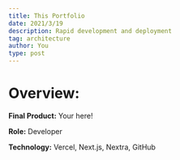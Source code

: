 ```yaml
---
title: This Portfolio
date: 2021/3/19
description: Rapid development and deployment
tag: architecture
author: You
type: post
---
```

# Overview:

**Final Product:** Your here!

**Role:** Developer

**Technology:** Vercel, Next.js, Nextra, GitHub
